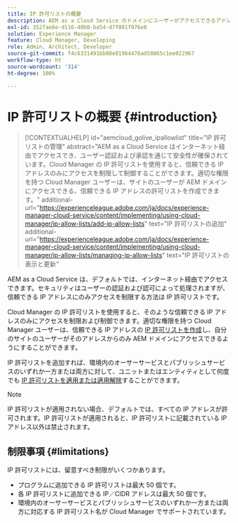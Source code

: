 ```yaml
---
title: IP 許可リストの概要
description: AEM as a Cloud Service のドメインにユーザーがアクセスできるアドレスを、IP 許可リストで制限する方法について説明します。
exl-id: 352fae8e-d116-40b0-ba54-d7f001f076e8
solution: Experience Manager
feature: Cloud Manager, Developing
role: Admin, Architect, Developer
source-git-commit: f4c6331491bb08e81964476ad58065c1ee022967
workflow-type: ht
source-wordcount: '314'
ht-degree: 100%

---
```



# IP 許可リストの概要 {#introduction}

>[!CONTEXTUALHELP]
>id="aemcloud_golive_ipallowlist"
>title="IP 許可リストの管理"
>abstract="AEM as a Cloud Service はインターネット経由でアクセスでき、ユーザー認証および承認を通じて安全性が確保されています。Cloud Manager の IP 許可リストを使用すると、信頼できる IP アドレスのみにアクセスを制限して制御することができます。適切な権限を持つ Cloud Manager ユーザーは、サイトのユーザーが AEM ドメインにアクセスできる、信頼できる IP アドレスの許可リストを作成できます。"
>additional-url="https://experienceleague.adobe.com/ja/docs/experience-manager-cloud-service/content/implementing/using-cloud-manager/ip-allow-lists/add-ip-allow-lists" text="IP 許可リストの追加"
>additional-url="https://experienceleague.adobe.com/ja/docs/experience-manager-cloud-service/content/implementing/using-cloud-manager/ip-allow-lists/managing-ip-allow-lists" text="IP 許可リストの表示と更新"

AEM as a Cloud Service は、デフォルトでは、インターネット経由でアクセスできます。セキュリティはユーザーの認証および認可によって処理されますが、信頼できる IP アドレスにのみアクセスを制限する方法は IP 許可リストです。

Cloud Manager の IP 許可リストを使用すると、そのような信頼できる IP アドレスのみにアクセスを制限および制御できます。適切な権限を持つ Cloud Manager ユーザーは、信頼できる IP アドレスの [IP 許可リストを作成](/help/implementing/cloud-manager/ip-allow-lists/add-ip-allow-lists.md)し、自分のサイトのユーザーがそのアドレスからのみ AEM ドメインにアクセスできるようにすることができます。

IP 許可リストを追加すれば、環境内のオーサーサービスとパブリッシュサービスのいずれか一方または両方に対して、ユニットまたはエンティティとして何度でも [IP 許可リストを適用または適用解除](/help/implementing/cloud-manager/ip-allow-lists/apply-allow-list.md)することができます。

>[!NOTE]
>
>IP 許可リストが適用されない場合、デフォルトでは、すべての IP アドレスが許可されます。IP 許可リストが適用されると、IP 許可リストに記載されている IP アドレス以外は禁止されます。

## 制限事項 {#limitations}

IP 許可リストには、留意すべき制限がいくつかあります。

* プログラムに追加できる IP 許可リストは最大 50 個です。
* 各 IP 許可リストに追加できる IP／CIDR アドレスは最大 50 個です。
* 環境内のオーサーサービスとパブリッシュサービスのいずれか一方または両方に対応する IP 許可リスト名が Cloud Manager でサポートされています。
